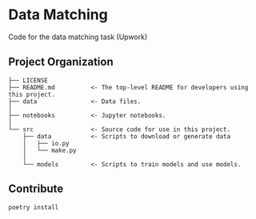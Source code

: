 Data Matching
==============================

Code for the data matching task (Upwork)

Project Organization
------------

    ├── LICENSE
    ├── README.md          <- The top-level README for developers using this project.
    ├── data               <- Data files.
    │
    ├── notebooks          <- Jupyter notebooks.
    │
    └── src                <- Source code for use in this project.
        ├── data           <- Scripts to download or generate data
        │   ├── io.py
        │   └── make.py
        │
        └── models         <- Scripts to train models and use models.


Contribute
----------
```bash
poetry install
```

